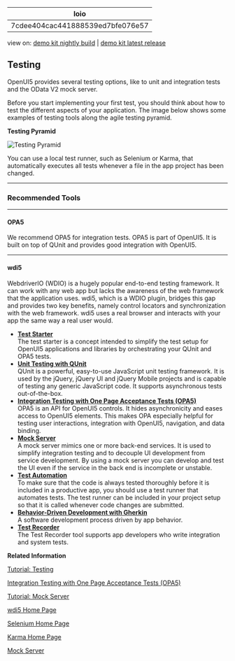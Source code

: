 <!-- loio7cdee404cac441888539ed7bfe076e57 -->

| loio |
| -----|
| 7cdee404cac441888539ed7bfe076e57 |

<div id="loio">

view on: [demo kit nightly build](https://sdk.openui5.org/nightly/#/topic/7cdee404cac441888539ed7bfe076e57) | [demo kit latest release](https://sdk.openui5.org/topic/7cdee404cac441888539ed7bfe076e57)</div>

## Testing

OpenUI5 provides several testing options, like to unit and integration tests and the OData V2 mock server.

Before you start implementing your first test, you should think about how to test the different aspects of your application. The image below shows some examples of testing tools along the agile testing pyramid.

  
  
**Testing Pyramid**

![](images/loio88758c3b4ad94e9ca6508d106fe66972_LowRes.png "Testing Pyramid")

You can use a local test runner, such as Selenium or Karma, that automatically executes all tests whenever a file in the app project has been changed.

***

<a name="loio7cdee404cac441888539ed7bfe076e57__section_ojr_rzb_qnb"/>

### Recommended Tools

***

#### OPA5

We recommend OPA5 for integration tests. OPA5 is part of OpenUI5. It is built on top of QUnit and provides good integration with OpenUI5.

***

#### wdi5

WebdriverIO \(WDIO\) is a hugely popular end-to-end testing framework. It can work with any web app but lacks the awareness of the web framework that the application uses. wdi5, which is a WDIO plugin, bridges this gap and provides two key benefits, namely control locators and synchronization with the web framework. wdi5 uses a real browser and interacts with your app the same way a real user would.

-   **[Test Starter](Test_Starter_032be2c.md "The test starter is a concept intended to simplify the test setup for OpenUI5 applications and
		libraries by orchestrating your QUnit and OPA5 tests.")**  
The test starter is a concept intended to simplify the test setup for OpenUI5 applications and libraries by orchestrating your QUnit and OPA5 tests.
-   **[Unit Testing with QUnit](Unit_Testing_with_QUnit_09d145c.md "QUnit is a powerful, easy-to-use JavaScript unit testing framework. It is used by the
		jQuery, jQuery UI and jQuery Mobile projects and is capable of testing any generic
		JavaScript code. It supports asynchronous tests out-of-the-box.")**  
QUnit is a powerful, easy-to-use JavaScript unit testing framework. It is used by the jQuery, jQuery UI and jQuery Mobile projects and is capable of testing any generic JavaScript code. It supports asynchronous tests out-of-the-box.
-   **[Integration Testing with One Page Acceptance Tests \(OPA5\)](Integration_Testing_with_One_Page_Acceptance_Tests_OPA5_2696ab5.md "OPA5 is an API for OpenUI5
		controls. It hides asynchronicity and eases access to OpenUI5 elements. This makes OPA
		especially helpful for testing user interactions, integration with OpenUI5, navigation, and data
		binding.")**  
OPA5 is an API for OpenUI5 controls. It hides asynchronicity and eases access to OpenUI5 elements. This makes OPA especially helpful for testing user interactions, integration with OpenUI5, navigation, and data binding.
-   **[Mock Server](Mock_Server_69d3cbd.md "A mock server mimics one or more back-end services. It is used to simplify integration testing and to decouple UI development from service
		development. By using a mock server you can develop and test the UI even if the service in the back end is incomplete or unstable.")**  
A mock server mimics one or more back-end services. It is used to simplify integration testing and to decouple UI development from service development. By using a mock server you can develop and test the UI even if the service in the back end is incomplete or unstable.
-   **[Test Automation](Test_Automation_ae44824.md#loioae448243822448d8ba04b4784f4b09a0 "To make sure that the code is always tested thoroughly before it is included in a
		productive app, you should use a test runner that automates tests. The test runner can be
		included in your project setup so that it is called whenever code changes are
		submitted.")**  
To make sure that the code is always tested thoroughly before it is included in a productive app, you should use a test runner that automates tests. The test runner can be included in your project setup so that it is called whenever code changes are submitted.
-   **[Behavior-Driven Development with Gherkin](Behavior_Driven_Development_with_Gherkin_45ac9f1.md "A software development process driven by app behavior.")**  
A software development process driven by app behavior.
-   **[Test Recorder](Test_Recorder_2535ef9.md "The Test Recorder tool supports app developers who write integration and system
		tests.")**  
The Test Recorder tool supports app developers who write integration and system tests.

**Related Information**  


[Tutorial: Testing](Testing_Tutorial_291c912.md "In this tutorial we will test application functionality with the testing tools that are delivered with OpenUI5. At different steps of this tutorial you will write tests using QUnit, OPA5, and the OData V2 mock server. Additionally, you will learn about testing strategies, Test Driven Development (TDD), and much more.")

[Integration Testing with One Page Acceptance Tests \(OPA5\)](Integration_Testing_with_One_Page_Acceptance_Tests_OPA5_2696ab5.md "OPA5 is an API for OpenUI5 controls. It hides asynchronicity and eases access to OpenUI5 elements. This makes OPA especially helpful for testing user interactions, integration with OpenUI5, navigation, and data binding.")

[Tutorial: Mock Server](OData_V2_Mock_Server_Tutorial_3a9728e.md "In this tutorial, we will explore some advanced features of the OData V2 mock server.")

[wdi5 Home Page](https://ui5-community.github.io/wdi5)

[Selenium Home Page](http://docs.seleniumhq.org/)

[Karma Home Page](https://www.npmjs.com/package/karma)

[Mock Server](Mock_Server_69d3cbd.md "A mock server mimics one or more back-end services. It is used to simplify integration testing and to decouple UI development from service development. By using a mock server you can develop and test the UI even if the service in the back end is incomplete or unstable.")

